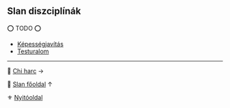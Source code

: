 ## Slan diszciplínák

⭕ TODO ⭕

- [Képességjavítás](diszciplinak.slan/tulajdonsagjavitas.md)
- [Testuralom](diszciplinak.slan/testuralom.md)

---

🔗 [Chi harc](122_chi_harc.md) →

🔗 [Slan főoldal](120_slan.md) ↑

⚜️ [Nyitóoldal](start.md#11-slan-miszt%C3%A9rium)

